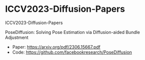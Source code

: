 # ICCV2023-Diffusion-Papers
ICCV2023-Diffusion-Papers

PoseDiffusion: Solving Pose Estimation via Diffusion-aided Bundle Adjustment

- Paper: https://arxiv.org/pdf/2306.15667.pdf
- Code: https://github.com/facebookresearch/PoseDiffusion
